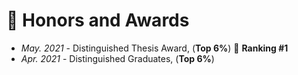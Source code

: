 # 💫 Honors and Awards
- *May. 2021* - Distinguished Thesis Award, (**Top 6%**)  🚩 **Ranking #1**
- *Apr. 2021* - Distinguished Graduates,    (**Top 6%**)
